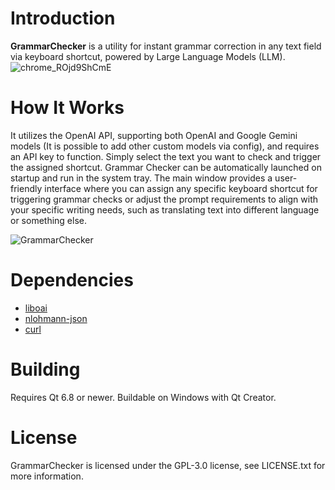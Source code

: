 # Introduction

**GrammarChecker** is a utility for instant grammar correction in any text field via keyboard shortcut, powered by Large Language Models (LLM).
![chrome_ROjd9ShCmE](https://github.com/user-attachments/assets/6724e3b6-2858-413b-976f-e78d640c39b2)

# How It Works
It utilizes the OpenAI API, supporting both OpenAI and Google Gemini models (It is possible to add other custom models via config), and requires an API key to function. Simply select the text you want to check and trigger the assigned shortcut. Grammar Checker can be automatically launched on startup and run in the system tray. The main window provides a user-friendly interface where you can assign any specific keyboard shortcut for triggering grammar checks or adjust the prompt requirements to align with your specific writing needs, such as translating text into different language or something else.

![GrammarChecker](https://github.com/user-attachments/assets/cb08df9a-a81d-45ff-b47e-c33f4fb62eec)
# Dependencies
- [liboai](https://github.com/D7EAD/liboai)
- [nlohmann-json](https://github.com/nlohmann/json)
- [curl](https://github.com/curl/curl)

# Building
Requires Qt 6.8 or newer. Buildable on Windows with Qt Creator.

# License
GrammarChecker is licensed under the GPL-3.0 license, see LICENSE.txt for more information.
